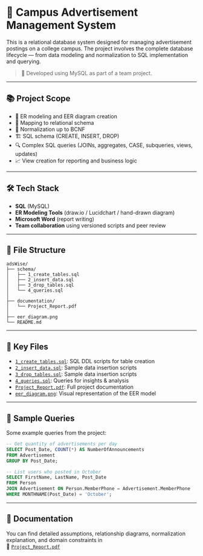 # 🧱 Campus Advertisement Management System

This is a relational database system designed for managing advertisement postings on a college campus. The project involves the complete database lifecycle — from data modeling and normalization to SQL implementation and querying.

> 🔧 Developed using MySQL as part of a team project.  

---

## 📚 Project Scope

- 📌 ER modeling and EER diagram creation  
- 🔄 Mapping to relational schema  
- 📐 Normalization up to BCNF  
- 🏗️ SQL schema (CREATE, INSERT, DROP)  
- 🔍 Complex SQL queries (JOINs, aggregates, CASE, subqueries, views, updates)  
- 📈 View creation for reporting and business logic

---

## 🛠 Tech Stack

- **SQL** (MySQL)
- **ER Modeling Tools** (draw.io / Lucidchart / hand-drawn diagram)
- **Microsoft Word** (report writing)
- **Team collaboration** using versioned scripts and peer review

---

## 📂 File Structure
```
adsWise/
├── schema/
│   ├── 1_create_tables.sql
│   ├── 2_insert_data.sql
│   ├── 3_drop_tables.sql
│   └── 4_queries.sql
│
├── documentation/
│   └── Project_Report.pdf
│
├── eer_diagram.png
└── README.md
```


---

## 🔗 Key Files

- [`1_create_tables.sql`](schema/1_create_tables.sql): SQL DDL scripts for table creation  
- [`2_insert_data.sql`](schema/2_insert_data.sql): Sample data insertion scripts
- [`3_drop_tables.sql`](schema/3_drop_tables.sql): Sample data insertion scripts  
- [`4_queries.sql`](schema/4_queries.sql): Queries for insights & analysis    
- [`Project_Report.pdf`](documentation/Project_Report.pdf): Full project documentation  
- [`eer_diagram.png`](EER_Diagram.png): Visual representation of the EER model

---

## 🧠 Sample Queries

Some example queries from the project:

```sql
-- Get quantity of advertisements per day
SELECT Post_Date, COUNT(*) AS NumberOfAnnouncements
FROM Advertisement 
GROUP BY Post_Date;

-- List users who posted in October
SELECT FirstName, LastName, Post_Date
FROM Person
JOIN Advertisement ON Person.MemberPhone = Advertisement.MemberPhone
WHERE MONTHNAME(Post_Date) = 'October';

```
---

## 🧾 Documentation

You can find detailed assumptions, relationship diagrams, normalization explanation, and domain constraints in  
📄 [`Project_Report.pdf`](documentation/Project_Report.pdf)
